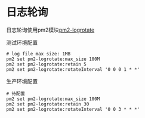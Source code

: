 # 日志轮询
日志轮询使用pm2模块[pm2-logrotate](https://github.com/pm2-hive/pm2-logrotate)

测试环境配置
```shell
# log file max size: 1MB
pm2 set pm2-logrotate:max_size 100M
pm2 set pm2-logrotate:retain 5
pm2 set pm2-logrotate:rotateInterval '0 0 0 1 * *'
```

生产环境配置
```shell
# 待配置
pm2 set pm2-logrotate:max_size 100M
pm2 set pm2-logrotate:retain 30
pm2 set pm2-logrotate:rotateInterval '0 0 3 * * *'
```
